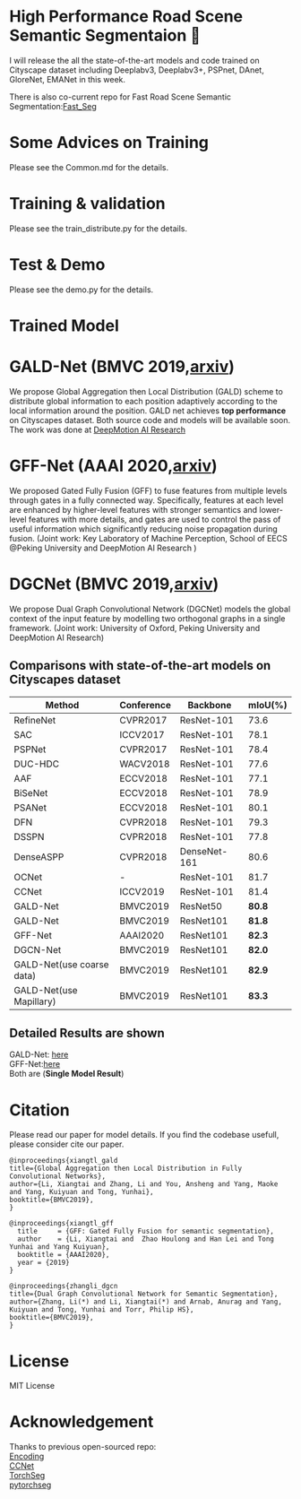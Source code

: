 # High Performance Road Scene Semantic Segmentaion :tada:

I will release the all the state-of-the-art models and code trained on Cityscape dataset including Deeplabv3, Deeplabv3+, PSPnet, DAnet, GloreNet, EMANet in this week.

There is also co-current repo for Fast Road Scene Semantic Segmentation:[Fast_Seg](https://github.com/lxtGH/Fast_Seg)

# Some Advices on Training
Please see the Common.md for the details.

# Training & validation
Please see the train_distribute.py for the details. 

# Test & Demo
Please see the demo.py for the details.

# Trained Model






# GALD-Net (BMVC 2019,[arxiv](https://arxiv.org/pdf/1909.07229.pdf))
We propose Global Aggregation then Local Distribution (GALD) scheme to distribute global information to each position adaptively according to the local information around the position. GALD net achieves **top performance** on Cityscapes dataset. Both source code and models will be available soon. The work was done at [DeepMotion AI Research](https://deepmotion.ai/) 

# GFF-Net (AAAI 2020,[arxiv](https://arxiv.org/abs/1904.01803))
We proposed Gated Fully Fusion (GFF) to fuse features from multiple levels through gates in a fully connected way. Specifically, features at each level are enhanced by higher-level features with stronger semantics and lower-level features with more details, and gates are used to control the pass of useful information which significantly reducing noise propagation during fusion. (Joint work: Key Laboratory of Machine Perception, School of EECS @Peking University and DeepMotion AI Research )

# DGCNet (BMVC 2019,[arxiv](https://arxiv.org/abs/1909.06121)) 
We propose Dual Graph Convolutional Network (DGCNet) models the global context of the input feature by modelling two orthogonal graphs in a single framework. (Joint work: University of Oxford, Peking University and DeepMotion AI Research)

##  Comparisons with state-of-the-art models on Cityscapes dataset 
Method | Conference | Backbone | mIoU(\%) 
---- | ---- | ---- | ----
RefineNet |  CVPR2017  | ResNet-101  |  73.6 
SAC  |  ICCV2017  | ResNet-101  |  78.1 
PSPNet |  CVPR2017  | ResNet-101  |  78.4
DUC-HDC | WACV2018 | ResNet-101 | 77.6 
AAF |   ECCV2018  | ResNet-101  |  77.1 
BiSeNet |   ECCV2018  | ResNet-101  |  78.9 
PSANet |  ECCV2018  | ResNet-101  |  80.1 
DFN  |  CVPR2018  | ResNet-101  |  79.3 
DSSPN | CVPR2018  | ResNet-101  | 77.8 
DenseASPP  |  CVPR2018  | DenseNet-161  |  80.6
OCNet| - |  ResNet-101 | 81.7 
CCNet| ICCV2019 | ResNet-101 | 81.4
GALD-Net | BMVC2019 | ResNet50 |**80.8**
GALD-Net | BMVC2019| ResNet101 |**81.8**
GFF-Net | AAAI2020 | ResNet101 | **82.3**
DGCN-Net | BMVC2019 | ResNet101 | **82.0**
GALD-Net(use coarse data) |BMVC2019 | ResNet101 |**82.9**
GALD-Net(use Mapillary)|BMVC2019 |ResNet101| **83.3**


## Detailed Results are shown 
GALD-Net:
[here](https://www.cityscapes-dataset.com/anonymous-results/?id=5ee0f5098e160aa56db6e9ed01c5fbc73d4ac736b6b61751b50ad31067b0d5bd)   
GFF-Net:[here](https://www.cityscapes-dataset.com/method-details/?submissionID=3719)  
Both are (**Single Model Result**)  


# Citation 
Please read our paper for model details. If you find the codebase usefull, please consider cite our paper.
```
@inproceedings{xiangtl_gald
title={Global Aggregation then Local Distribution in Fully Convolutional Networks},
author={Li, Xiangtai and Zhang, Li and You, Ansheng and Yang, Maoke and Yang, Kuiyuan and Tong, Yunhai},
booktitle={BMVC2019},
}
```
```
@inproceedings{xiangtl_gff
  title     = {GFF: Gated Fully Fusion for semantic segmentation},
  author    = {Li, Xiangtai and  Zhao Houlong and Han Lei and Tong Yunhai and Yang Kuiyuan},
  booktitle = {AAAI2020},
  year = {2019}
}
```
```
@inproceedings{zhangli_dgcn
title={Dual Graph Convolutional Network for Semantic Segmentation},
author={Zhang, Li(*) and Li, Xiangtai(*) and Arnab, Anurag and Yang, Kuiyuan and Tong, Yunhai and Torr, Philip HS},
booktitle={BMVC2019},
}
```

# License
MIT License


# Acknowledgement

Thanks to previous open-sourced repo:  
[Encoding](https://github.com/zhanghang1989/PyTorch-Encoding)    
[CCNet](https://github.com/speedinghzl/CCNet)   
[TorchSeg](https://github.com/ycszen/TorchSeg)  
[pytorchseg](https://github.com/meetshah1995/pytorch-semseg) 
